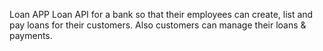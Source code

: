 Loan APP
Loan API for a bank so that their employees can create, list and pay loans for their customers. Also customers can manage their loans & payments.
